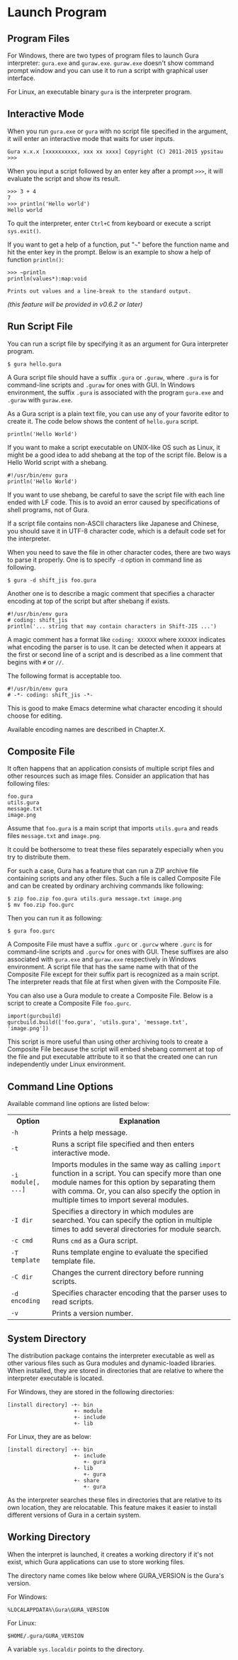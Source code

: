# Launch Program


## Program Files

For Windows, there are two types of program files to launch Gura interpreter:
`gura.exe` and `guraw.exe`. `guraw.exe` doesn't show command prompt window
and you can use it to run a script with graphical user interface.

For Linux, an executable binary `gura` is the interpreter program.


## Interactive Mode

When you run `gura.exe` or `gura` with no script file specified in the argument,
it will enter an interactive mode that waits for user inputs.

    Gura x.x.x [xxxxxxxxxx, xxx xx xxxx] Copyright (C) 2011-2015 ypsitau
    >>> 

When you input a script followed by an enter key after a prompt `>>>`,
it will evaluate the script and show its result.

    >>> 3 + 4
    7
    >>> println('Hello world')
    Hello world

To quit the interpreter, enter `Ctrl+C` from keyboard or execute a script `sys.exit()`.

If you want to get a help of a function, put "`~`" before the function name
and hit the enter key in the prompt.
Below is an example to show a help of function `println()`:

    >>> ~println
    println(values*):map:void
    
    Prints out values and a line-break to the standard output.

*(this feature will be provided in v0.6.2 or later)*


## Run Script File

You can run a script file by specifying it as an argument for Gura interpreter program.

    $ gura hello.gura

A Gura script file should have a suffix `.gura` or `.guraw`,
where `.gura` is for command-line scripts and `.guraw` for ones with GUI.
In Windows environment, the suffix `.gura` is associated with the program `gura.exe`
and `.guraw` with `guraw.exe`.

As a Gura script is a plain text file, you can use any of your favorite editor to create it.
The code below shows the content of `hello.gura` script.

    println('Hello World')

If you want to make a script executable on UNIX-like OS such as Linux,
it might be a good idea to add shebang at the top of the script file.
Below is a Hello World script with a shebang.

    #!/usr/bin/env gura
    println('Hello World')

If you want to use shebang, be careful to save the script file
with each line ended with LF code.
This is to avoid an error caused by specifications of shell programs, not of Gura.

If a script file contains non-ASCII characters like Japanese and Chinese,
you should save it in UTF-8 character code, which is a default code set for the interpreter.

When you need to save the file in other character codes, there are two ways to parse it properly.
One is to specify `-d` option in command line as following.

    $ gura -d shift_jis foo.gura

Another one is to describe a magic comment that specifies a character encoding
at top of the script but after shebang if exists.

    #!/usr/bin/env gura
    # coding: shift_jis
    println('... string that may contain characters in Shift-JIS ...')

A magic comment has a format like `coding: XXXXXX`
where `XXXXXX` indicates what encoding the parser is to use.
It can be detected when it appears at the first or second line of a script
and is described as a line comment that begins with `#` or `//`.

The following format is acceptable too.

    #!/usr/bin/env gura
    # -*- coding: shift_jis -*-

This is good to make Emacs determine what character encoding it should choose for editing.

Available encoding names are described in Chapter.X.


## Composite File

It often happens that an application consists of multiple script files and
other resources such as image files.
Consider an application that has following files:

    foo.gura
    utils.gura
    message.txt
    image.png

Assume that `foo.gura` is a main script that imports `utils.gura`
and reads files `message.txt` and `image.png`.

It could be bothersome to treat these files separately
especially when you try to distribute them.

For such a case, Gura has a feature that can run a ZIP archive file
containing scripts and any other files.
Such a file is called Composite File and can be created by ordinary archiving
commands like following:

    $ zip foo.zip foo.gura utils.gura message.txt image.png
    $ mv foo.zip foo.gurc

Then you can run it as following:

    $ gura foo.gurc

A Composite File must have a suffix `.gurc` or `.gurcw`
where `.gurc` is for command-line scripts and `.gurcw` for ones with GUI.
These suffixes are also associated with `gura.exe` and `guraw.exe` respectively
in Windows environment.
A script file that has the same name with that of the Composite File except for their suffix part
is recognized as a main script.
The interpreter reads that file at first when given with the Composite File.

You can also use a Gura module to create a Composite File.
Below is a script to create a Composite File `foo.gurc`.

    import(gurcbuild)
    gurcbuild.build(['foo.gura', 'utils.gura', 'message.txt', 'image.png'])

This script is more useful than using other archiving tools to create a Composite File
because the script will embed shebang comment at top of the file
and put executable attribute to it so that the created one can run
independently under Linux environment.


## Command Line Options

Available command line options are listed below:

<table>
<tr><th>Option</th><th>Explanation</th></tr>
<tr><td><code>-h</code></td><td>Prints a help message.</td></tr>
<tr><td><code>-t</code></td><td>Runs a script file specified and then enters interactive mode.</td></tr>
<tr><td><code>-i module[, ...]</code></td><td>Imports modules in the same way as
  calling <code>import</code> function in a script.
  You can specify more than one module names for this option by separating them with comma.
  Or, you can also specify the option in multiple times to import several modules.</td></tr>
<tr><td><code>-I dir</code></td><td>Specifies a directory in which modules are searched.
  You can specify the option in multiple times to add several directories for module search.</td></tr>
<tr><td><code>-c cmd</code></td><td>Runs <code>cmd</code> as a Gura script.</td></tr>
<tr><td><code>-T template</code></td><td>Runs template engine to evaluate the specified template file.</td></tr>
<tr><td><code>-C dir</code></td><td>Changes the current directory before running scripts.</td></tr>
<tr><td><code>-d encoding</code></td><td>Specifies character encoding that the parser uses to read scripts.</td></tr>
<tr><td><code>-v</code></td><td>Prints a version number.</td></tr>
</table>


## System Directory

The distribution package contains the interpreter executable as well as other various files
such as Gura modules and dynamic-loaded libraries.
When installed, they are stored in directories that are relative to
where the interpreter executable is located.

For Windows, they are stored in the following directories:

    [install directory] -+- bin
                         +- module
                         +- include
                         +- lib

For Linux, they are as below:

    [install directory] -+- bin    
                         +- include
                            +- gura
                         +- lib
                            +- gura
                         +- share
                            +- gura

As the interpreter searches these files in directories that are relative to its own location,
they are relocatable.
This feature makes it easier to install different versions of Gura in a certain system.


## Working Directory

When the interpret is launched, it creates a working directory if it's not exist,
which Gura applications can use to store working files.

The directory name comes like below where GURA_VERSION is the Gura's version.

For Windows:

    %LOCALAPPDATA%\Gura\GURA_VERSION

For Linux:

    $HOME/.gura/GURA_VERSION

A variable `sys.localdir` points to the directory.
